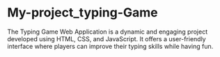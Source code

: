 # My-project_typing-Game
The Typing Game Web Application is a dynamic and engaging project developed using HTML, CSS, and JavaScript. It offers a user-friendly interface where players can improve their typing skills while having fun. 

